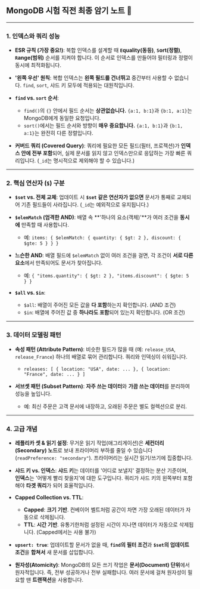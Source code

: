 ## MongoDB 시험 직전 최종 암기 노트 🚀

---

### **1. 인덱스와 쿼리 성능**

* **ESR 규칙 (가장 중요!)**: 복합 인덱스를 설계할 때 **`E`quality(동등)**, **`S`ort(정렬)**, **`R`ange(범위)** 순서를 지켜야 합니다. 이 순서로 인덱스를 만들어야 필터링과 정렬이 동시에 최적화됩니다.

* **'왼쪽 우선' 원칙**: 복합 인덱스는 **왼쪽 필드를 건너뛰고** 중간부터 사용할 수 없습니다. `find`, `sort`, 샤드 키 모두에 적용되는 대원칙입니다.

* **`find` vs. `sort` 순서**:
    * `find()`의 `{}` 안에서 필드 순서는 **상관없습니다.** `{a:1, b:1}`과 `{b:1, a:1}`는 MongoDB에게 동일한 요청입니다.
    * `sort()`에서는 필드 순서와 방향이 **매우 중요합니다.** `{a:1, b:1}`과 `{b:1, a:1}`는 완전히 다른 정렬입니다.

* **커버드 쿼리 (Covered Query)**: 쿼리에 필요한 모든 필드(필터, 프로젝션)가 **인덱스 안에 전부 포함**되어, 실제 문서를 읽지 않고 인덱스만으로 응답하는 가장 빠른 쿼리입니다. (`_id`는 명시적으로 제외해야 할 수 있습니다.)

---

### **2. 핵심 연산자 (`$`) 구분**

* **`$set` vs. 전체 교체**: 업데이트 시 **`$set` 같은 연산자가 없으면** 문서가 통째로 교체되어 기존 필드들이 사라집니다. (`_id`는 예외적으로 유지됩니다.)

* **`$elemMatch` (엄격한 AND)**: 배열 속 **'하나의 요소(객체)'**가 여러 조건을 **동시에** 만족할 때 사용합니다.
    * 예: `items: { $elemMatch: { quantity: { $gt: 2 }, discount: { $gte: 5 } } }`

* **느슨한 AND**: 배열 필드에 `$elemMatch` 없이 여러 조건을 걸면, 각 조건이 **서로 다른 요소**에서 만족되어도 문서가 찾아집니다.
    * 예: `{ "items.quantity": { $gt: 2 }, "items.discount": { $gte: 5 } }`

* **`$all` vs. `$in`**:
    * `$all`: 배열이 주어진 모든 값을 **다 포함**하는지 확인합니다. (AND 조건)
    * `$in`: 배열에 주어진 값 중 **하나라도 포함**되어 있는지 확인합니다. (OR 조건)

---

### **3. 데이터 모델링 패턴**

* **속성 패턴 (Attribute Pattern)**: 비슷한 필드가 많을 때 (예: `release_USA`, `release_France`) 하나의 배열로 묶어 관리합니다. 쿼리와 인덱싱이 쉬워집니다.
    * `releases: [ { location: "USA", date: ... }, { location: "France", date: ... } ]`

* **서브셋 패턴 (Subset Pattern)**: **자주 쓰는 데이터**와 **가끔 쓰는 데이터**를 분리하여 성능을 높입니다.
    * 예: 최신 주문은 고객 문서에 내장하고, 오래된 주문은 별도 컬렉션으로 분리.

---

### **4. 고급 개념**

* **레플리카 셋 & 읽기 설정**: 무거운 읽기 작업(애그리게이션)은 **세컨더리(Secondary) 노드**로 보내 프라이머리 부하를 줄일 수 있습니다 (`readPreference: "secondary"`). 프라이머리는 실시간 읽기/쓰기에 집중합니다.

* **샤드 키 vs. 인덱스**: **샤드 키**는 데이터를 '어디로 보낼지' 결정하는 분산 기준이며, **인덱스**는 '어떻게 빨리 찾을지'에 대한 도구입니다. 쿼리가 샤드 키의 왼쪽부터 포함해야 **타겟 쿼리**가 되어 효율적입니다.

* **Capped Collection vs. TTL**:
    * **Capped**: **크기 기반**. 컨베이어 벨트처럼 공간이 차면 가장 오래된 데이터가 자동으로 삭제됩니다.
    * **TTL**: **시간 기반**. 유통기한처럼 설정된 시간이 지나면 데이터가 자동으로 삭제됩니다. (Capped에서는 사용 불가)

* **`upsert: true`**: 업데이트할 문서가 없을 때, **`find`의 필터 조건**과 **`$set`의 업데이트 조건**을 **합쳐서** 새 문서를 삽입합니다.

* **원자성(Atomicity)**: MongoDB의 모든 쓰기 작업은 **문서(Document) 단위**에서 원자적입니다. 즉, 전부 성공하거나 전부 실패합니다. 여러 문서에 걸쳐 원자성이 필요할 땐 **트랜잭션**을 사용합니다.
